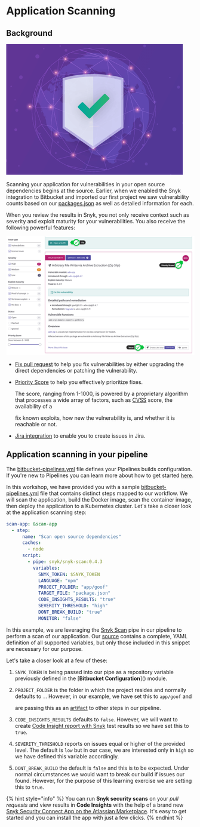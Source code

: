 # Application Scanning

##  Background

![](../../../../.gitbook/assets/snyk-opensource-01.png)

Scanning your application for vulnerabilities in your open source dependencies begins at the source. Earlier, when we enabled the Snyk integration to Bitbucket and imported our first project we saw vulnerability counts based on our [packages.json](https://bitbucket.org/snyk/patterns-library-atlassian-aws/src/master/app/goof/package.json) as well as detailed information for each.

When you review the results in Snyk, you not only receive context such as severity and exploit maturity for your vulnerabilities. You also receive the following powerful features:

![](../../../../.gitbook/assets/snyk-vuln-details.png)

* [Fix pull request](https://support.snyk.io/hc/en-us/articles/360003891038-Fix-your-vulnerabilities) to help you fix vulnerabilities by either upgrading the direct dependencies or patching the vulnerability.
* [Priority Score](https://snyk.io/blog/snyks-developer-first-prioritization-capabilities/) to help you effectively prioritize fixes.

  The score, ranging from 1-1000, is powered by a proprietary algorithm that processes a wide array of factors, such as [CVSS](https://www.first.org/cvss/) score, the availability of a 

  fix known exploits, how new the vulnerability is, and whether it is reachable or not.

* [Jira integration](https://snyk.io/blog/jira-integration/) to enable you to create issues in Jira.

## Application scanning in your pipeline

The [bitbucket-pipelines.yml](https://bitbucket.org/snyk/patterns-library-atlassian-aws/src/192a4d2412a4330b9f634e9d45a546ec1add61fb/bitbucket-pipelines.yml#lines-15:30) file defines your Pipelines builds configuration. If you're new to Pipelines you can learn more about how to get started [here](https://support.atlassian.com/bitbucket-cloud/docs/get-started-with-bitbucket-pipelines/).

In this workshop, we have provided you with a sample [bitbucket-pipelines.yml](https://bitbucket.org/snyk/patterns-library-atlassian-aws/src/192a4d2412a4330b9f634e9d45a546ec1add61fb/bitbucket-pipelines.yml#lines-15:30) file that contains distinct steps mapped to our workflow. We will scan the application, build the Docker image, scan the container image, then deploy the application to a Kubernetes cluster. Let's take a closer look at the application scanning step:

```yaml
scan-app: &scan-app
  - step:
      name: "Scan open source dependencies"
      caches:
        - node
      script:
        - pipe: snyk/snyk-scan:0.4.3
          variables:
            SNYK_TOKEN: $SNYK_TOKEN
            LANGUAGE: "npm"
            PROJECT_FOLDER: "app/goof"
            TARGET_FILE: "package.json"
            CODE_INSIGHTS_RESULTS: "true"
            SEVERITY_THRESHOLD: "high"
            DONT_BREAK_BUILD: "true"
            MONITOR: "false"
```

In this example, we are leveraging the [Snyk Scan](https://bitbucket.org/product/features/pipelines/integrations?p=snyk/snyk-scan) pipe in our pipeline to perform a scan of our application. Our [source](https://bitbucket.org/snyk/snyk-scan) contains a complete, YAML definition of all supported variables, but only those included in this snippet are necessary for our purpose.

Let's take a closer look at a few of these:

1. `SNYK_TOKEN` is being passed into our pipe as a repository variable previously defined in the \[**Bitbucket Configuration**\]\(\) module.
2. `PROJECT_FOLDER` is the folder in which the project resides and normally defaults to `.`. However, in our example, we have set this to `app/goof` and

   are passing this as an [artifact](https://support.atlassian.com/bitbucket-cloud/docs/use-artifacts-in-steps/) to other steps in our pipeline.

3. `CODE_INSIGHTS_RESULTS` defaults to `false`. However, we will want to create [Code Insight report with Snyk](https://snyk.io/blog/enhanced-security-for-bitbucket-cloud-development/) test results so we have set this to `true`.
4. `SEVERITY_THRESHOLD` reports on issues equal or higher of the provided level. The default is `low` but in our case, we are interested only in `high` so we have defined this variable accordingly.
5. `DONT_BREAK_BUILD` the default is `false` and this is to be expected. Under normal circumstances we would want to break our build if issues our found. However, for the purpose of this learning exercise we are setting this to `true`.

{% hint style="info" %}
You can run **Snyk security scans** on your _pull requests_ and view results in **Code Insights** with the help of a brand new [Snyk Security Connect App on the Atlassian Marketplace](https://marketplace.atlassian.com/apps/1222359/snyk-for-bitbucket-cloud?hosting=cloud&tab=overview&utm_source=partner&utm_medium=comarketing&utm_campaign=P:marketplace%7CO:ecosystem%7CF:awareness%7CC:campaign%7CH:fy20q4%7CI:synk-bbc%7C). It's easy to get started and you can install the app with just a few clicks.
{% endhint %}

